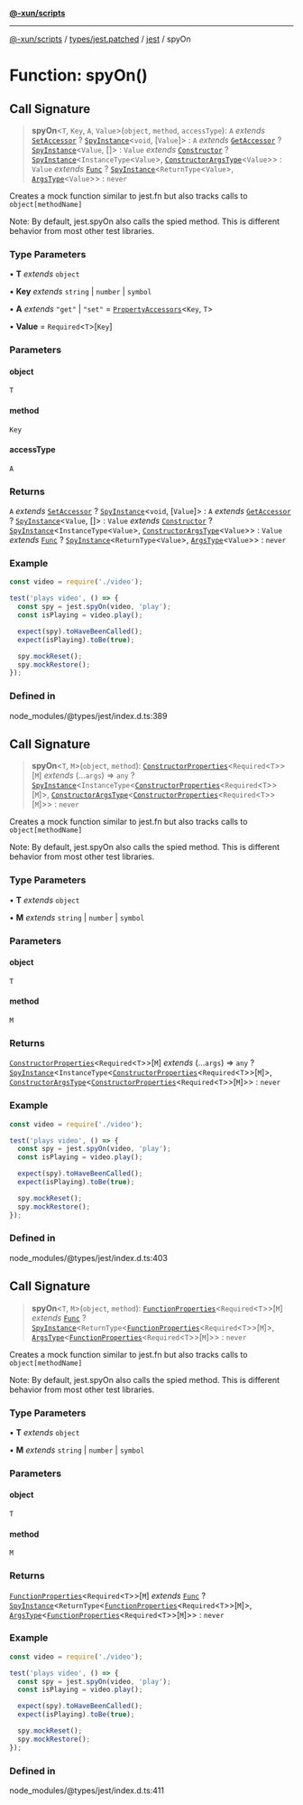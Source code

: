 [**@-xun/scripts**](../../../../../README.md)

***

[@-xun/scripts](../../../../../README.md) / [types/jest.patched](../../../README.md) / [jest](../README.md) / spyOn

# Function: spyOn()

## Call Signature

> **spyOn**\<`T`, `Key`, `A`, `Value`\>(`object`, `method`, `accessType`): `A` *extends* [`SetAccessor`](../type-aliases/SetAccessor.md) ? [`SpyInstance`](../interfaces/SpyInstance.md)\<`void`, [`Value`]\> : `A` *extends* [`GetAccessor`](../type-aliases/GetAccessor.md) ? [`SpyInstance`](../interfaces/SpyInstance.md)\<`Value`, []\> : `Value` *extends* [`Constructor`](../type-aliases/Constructor.md) ? [`SpyInstance`](../interfaces/SpyInstance.md)\<`InstanceType`\<`Value`\>, [`ConstructorArgsType`](../type-aliases/ConstructorArgsType.md)\<`Value`\>\> : `Value` *extends* [`Func`](../type-aliases/Func.md) ? [`SpyInstance`](../interfaces/SpyInstance.md)\<`ReturnType`\<`Value`\>, [`ArgsType`](../type-aliases/ArgsType.md)\<`Value`\>\> : `never`

Creates a mock function similar to jest.fn but also tracks calls to `object[methodName]`

Note: By default, jest.spyOn also calls the spied method. This is different behavior from most
other test libraries.

### Type Parameters

• **T** *extends* `object`

• **Key** *extends* `string` \| `number` \| `symbol`

• **A** *extends* `"get"` \| `"set"` = [`PropertyAccessors`](../type-aliases/PropertyAccessors.md)\<`Key`, `T`\>

• **Value** = `Required`\<`T`\>\[`Key`\]

### Parameters

#### object

`T`

#### method

`Key`

#### accessType

`A`

### Returns

`A` *extends* [`SetAccessor`](../type-aliases/SetAccessor.md) ? [`SpyInstance`](../interfaces/SpyInstance.md)\<`void`, [`Value`]\> : `A` *extends* [`GetAccessor`](../type-aliases/GetAccessor.md) ? [`SpyInstance`](../interfaces/SpyInstance.md)\<`Value`, []\> : `Value` *extends* [`Constructor`](../type-aliases/Constructor.md) ? [`SpyInstance`](../interfaces/SpyInstance.md)\<`InstanceType`\<`Value`\>, [`ConstructorArgsType`](../type-aliases/ConstructorArgsType.md)\<`Value`\>\> : `Value` *extends* [`Func`](../type-aliases/Func.md) ? [`SpyInstance`](../interfaces/SpyInstance.md)\<`ReturnType`\<`Value`\>, [`ArgsType`](../type-aliases/ArgsType.md)\<`Value`\>\> : `never`

### Example

```ts
const video = require('./video');

test('plays video', () => {
  const spy = jest.spyOn(video, 'play');
  const isPlaying = video.play();

  expect(spy).toHaveBeenCalled();
  expect(isPlaying).toBe(true);

  spy.mockReset();
  spy.mockRestore();
});
```

### Defined in

node\_modules/@types/jest/index.d.ts:389

## Call Signature

> **spyOn**\<`T`, `M`\>(`object`, `method`): [`ConstructorProperties`](../type-aliases/ConstructorProperties.md)\<`Required`\<`T`\>\>\[`M`\] *extends* (...`args`) => `any` ? [`SpyInstance`](../interfaces/SpyInstance.md)\<`InstanceType`\<[`ConstructorProperties`](../type-aliases/ConstructorProperties.md)\<`Required`\<`T`\>\>\[`M`\]\>, [`ConstructorArgsType`](../type-aliases/ConstructorArgsType.md)\<[`ConstructorProperties`](../type-aliases/ConstructorProperties.md)\<`Required`\<`T`\>\>\[`M`\]\>\> : `never`

Creates a mock function similar to jest.fn but also tracks calls to `object[methodName]`

Note: By default, jest.spyOn also calls the spied method. This is different behavior from most
other test libraries.

### Type Parameters

• **T** *extends* `object`

• **M** *extends* `string` \| `number` \| `symbol`

### Parameters

#### object

`T`

#### method

`M`

### Returns

[`ConstructorProperties`](../type-aliases/ConstructorProperties.md)\<`Required`\<`T`\>\>\[`M`\] *extends* (...`args`) => `any` ? [`SpyInstance`](../interfaces/SpyInstance.md)\<`InstanceType`\<[`ConstructorProperties`](../type-aliases/ConstructorProperties.md)\<`Required`\<`T`\>\>\[`M`\]\>, [`ConstructorArgsType`](../type-aliases/ConstructorArgsType.md)\<[`ConstructorProperties`](../type-aliases/ConstructorProperties.md)\<`Required`\<`T`\>\>\[`M`\]\>\> : `never`

### Example

```ts
const video = require('./video');

test('plays video', () => {
  const spy = jest.spyOn(video, 'play');
  const isPlaying = video.play();

  expect(spy).toHaveBeenCalled();
  expect(isPlaying).toBe(true);

  spy.mockReset();
  spy.mockRestore();
});
```

### Defined in

node\_modules/@types/jest/index.d.ts:403

## Call Signature

> **spyOn**\<`T`, `M`\>(`object`, `method`): [`FunctionProperties`](../type-aliases/FunctionProperties.md)\<`Required`\<`T`\>\>\[`M`\] *extends* [`Func`](../type-aliases/Func.md) ? [`SpyInstance`](../interfaces/SpyInstance.md)\<`ReturnType`\<[`FunctionProperties`](../type-aliases/FunctionProperties.md)\<`Required`\<`T`\>\>\[`M`\]\>, [`ArgsType`](../type-aliases/ArgsType.md)\<[`FunctionProperties`](../type-aliases/FunctionProperties.md)\<`Required`\<`T`\>\>\[`M`\]\>\> : `never`

Creates a mock function similar to jest.fn but also tracks calls to `object[methodName]`

Note: By default, jest.spyOn also calls the spied method. This is different behavior from most
other test libraries.

### Type Parameters

• **T** *extends* `object`

• **M** *extends* `string` \| `number` \| `symbol`

### Parameters

#### object

`T`

#### method

`M`

### Returns

[`FunctionProperties`](../type-aliases/FunctionProperties.md)\<`Required`\<`T`\>\>\[`M`\] *extends* [`Func`](../type-aliases/Func.md) ? [`SpyInstance`](../interfaces/SpyInstance.md)\<`ReturnType`\<[`FunctionProperties`](../type-aliases/FunctionProperties.md)\<`Required`\<`T`\>\>\[`M`\]\>, [`ArgsType`](../type-aliases/ArgsType.md)\<[`FunctionProperties`](../type-aliases/FunctionProperties.md)\<`Required`\<`T`\>\>\[`M`\]\>\> : `never`

### Example

```ts
const video = require('./video');

test('plays video', () => {
  const spy = jest.spyOn(video, 'play');
  const isPlaying = video.play();

  expect(spy).toHaveBeenCalled();
  expect(isPlaying).toBe(true);

  spy.mockReset();
  spy.mockRestore();
});
```

### Defined in

node\_modules/@types/jest/index.d.ts:411
